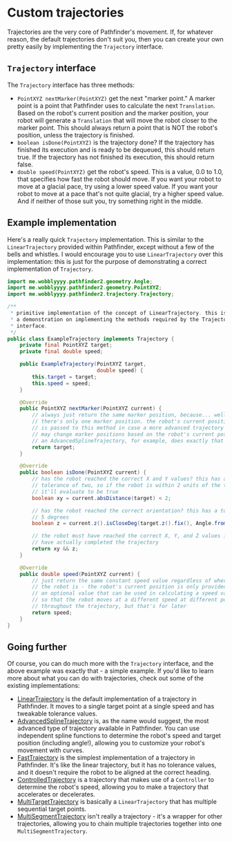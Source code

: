# Custom trajectories
Trajectories are the very core of Pathfinder's movement. If, for whatever
reason, the default trajectories don't suit you, then you can create your
own pretty easily by implementing the `Trajectory` interface.

## `Trajectory` interface
The `Trajectory` interface has three methods:
- `PointXYZ nextMarker(PointXYZ)` get the next "marker point." A marker point
  is a point that Pathfinder uses to calculate the next `Translation`. Based
  on the robot's current position and the marker position, your robot will
  generate a `Translation` that will move the robot closer to the marker
  point. This should always return a point that is NOT the robot's position,
  unless the trajectory is finished.
- `boolean isDone(PointXYZ)` is the trajectory done? If the trajectory has
  finished its execution and is ready to be dequeued, this should return true.
  If the trajectory has not finished its execution, this should return false.
- `double speed(PointXYZ)` get the robot's speed. This is a value, 0.0 to 1.0,
  that specifies how fast the robot should move. If you want your robot to move
  at a glacial pace, try using a lower speed value. If you want your robot to
  move at a pace that's not quite glacial, try a higher speed value. And if
  neither of those suit you, try something right in the middle.

## Example implementation
Here's a really quick `Trajectory` implementation. This is similar to the
`LinearTrajectory` provided within Pathfinder, except without a few of the
bells and whistles. I would encourage you to use `LinearTrajectory` over
this implementation: this is just for the purpose of demonstrating a correct
implementation of `Trajectory`.
```java
import me.wobblyyyy.pathfinder2.geometry.Angle;
import me.wobblyyyy.pathfinder2.geometry.PointXYZ;
import me.wobblyyyy.pathfinder2.trajectory.Trajectory;

/**
 * primitive implementation of the concept of LinearTrajectory. this is
 * a demonstration on implementing the methods required by the Trajectory
 * interface.
 */
public class ExampleTrajectory implements Trajectory {
    private final PointXYZ target;
    private final double speed;

    public ExampleTrajectory(PointXYZ target,
                             double speed) {
        this.target = target;
        this.speed = speed;
    }

    @Override
    public PointXYZ nextMarker(PointXYZ current) {
        // always just return the same marker position, because... well,
        // there's only one marker position. the robot's current position
        // is passed to this method in case a more advanced trajectory
        // may change marker positions based on the robot's current position:
        // an AdvancedSplineTrajectory, for example, does exactly that
        return target;
    }

    @Override
    public boolean isDone(PointXYZ current) {
        // has the robot reached the correct X and Y values? this has a
        // tolerance of two, so if the robot is within 2 units of the target,
        // it'll evaluate to be true
        boolean xy = current.absDistance(target) < 2;

        // has the robot reached the correct orientation? this has a tolerance
        // 5 degrees
        boolean z = current.z().isCloseDeg(target.z().fix(), Angle.fromDeg(5));

        // the robot must have reached the correct X, Y, and Z values in order
        // have actually completed the trajectory
        return xy && z;
    }

    @Override
    public double speed(PointXYZ current) {
        // just return the same constant speed value regardless of where
        // the robot is - the robot's current position is only provided as
        // an optional value that can be used in calculating a speed value
        // so that the robot moves at a different speed at different points
        // throughout the trajectory, but that's for later
        return speed;
    }
}
```

## Going further
Of course, you can do much more with the `Trajectory` interface, and the
above example was exactly that - a simple example. If you'd like to learn
more about what you can do with trajectories, check out some of the
existing implementations:
- [LinearTrajectory](../pathfinder2-core/src/main/java/me/wobblyyyy/pathfinder2/trajectory/LinearTrajectory.java)
  is the default implementation of a trajectory in Pathfinder. It moves to
  a single target point at a single speed and has tweakable tolerance values.
- [AdvancedSplineTrajectory](../pathfinder2-core/src/main/java/me/wobblyyyy/pathfinder2/trajectory/spline/AdvancedSplineTrajectory.java)
  is, as the name would suggest, the most advanced type of trajectory available
  in Pathfinder. You can use independent spline functions to determine the
  robot's speed and target position (including angle!), allowing you to
  customize your robot's movement with curves.
- [FastTrajectory](../pathfinder2-core/src/main/java/me/wobblyyyy/pathfinder2/trajectory/FastTrajectory.java)
  is the simplest implementation of a trajectory in Pathfinder. It's like the
  linear trajectory, but it has no tolerance values, and it doesn't require
  the robot to be aligned at the correct heading.
- [ControlledTrajectory](../pathfinder2-core/src/main/java/me/wobblyyyy/pathfinder2/trajectory/ControlledTrajectory.java)
  is a trajectory that makes use of a `Controller` to determine the robot's
  speed, allowing you to make a trajectory that accelerates or decelerates.
- [MultiTargetTrajectory](../pathfinder2-core/src/main/java/me/wobblyyyy/pathfinder2/trajectory/multi/target/MultiTargetTrajectory.java)
  is basically a `LinearTrajectory` that has multiple sequential target points.
- [MultiSegmentTrajectory](../pathfinder2-core/src/main/java/me/wobblyyyy/pathfinder2/trajectory/multi/segment/MultiSegmentTrajectory.java)
  isn't really a trajectory - it's a wrapper for other trajectories, allowing
  you to chain multiple trajectories together into one `MultiSegmentTrajectory`.
